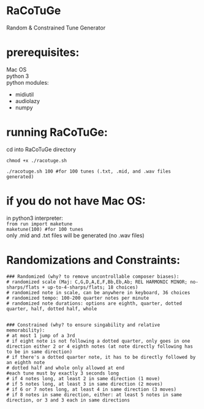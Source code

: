 # RaCoTuGe
Random & Constrained Tune Generator      

# prerequisites:
Mac OS      
python 3      
python modules:      
+ midiutil      
+ audiolazy      
+ numpy      

# running RaCoTuGe:
cd into RaCoTuGe directory      
```
chmod +x ./racotuge.sh      
```
```
./racotuge.sh 100 #for 100 tunes (.txt, .mid, and .wav files generated)      
```

# if you do not have Mac OS:
in python3 interpreter:     
`from run import maketune`      
`maketune(100) #for 100 tunes`  
only .mid and .txt files will be generated (no .wav files)

# Randomizations and Constraints:
```
### Randomized (why? to remove uncontrollable composer biases):
# randomized scale (Maj: C,G,D,A,E,F,Bb,Eb,Ab; REL HARMONIC MINOR; no-sharps/flats + up-to-4-sharps/flats; 18 choices)
# randomized note in scale, can be anywhere in keyboard, 36 choices
# randomized tempo: 100-200 quarter notes per minute
# randomized note durations: options are eighth, quarter, dotted quarter, half, dotted half, whole


### Constrained (why? to ensure singability and relative memorability):
# at most 1 jump of a 3rd
# if eight note is not following a dotted quarter, only goes in one direction either 2 or 4 eighth notes (at note directly following has to be in same direction)
# if there's a dotted quarter note, it has to be directly followed by an eighth note
# dotted half and whole only allowed at end
#each tune must by exactly 3 seconds long
# if 4 notes long, at least 2 in same direction (1 move)
# if 5 notes long, at least 3 in same direction (2 moves)
# if 6 or 7 notes long, at least 4 in same direction (3 moves)
# if 8 notes in same direction, either: at least 5 notes in same direction, or 3 and 3 each in same directions
```
